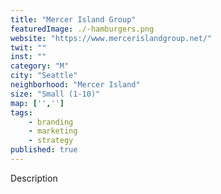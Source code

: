 ```yaml
---
title: "Mercer Island Group"
featuredImage: ./-hamburgers.png
website: "https://www.mercerislandgroup.net/"
twit: ""
inst: ""
category: "M"
city: "Seattle"
neighborhood: "Mercer Island"
size: "Small (1-10)"
map: ['','']
tags:
    - branding
    - marketing
    - strategy
published: true
---
```


Description
